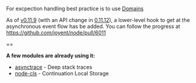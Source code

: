 For excpection handling best practice is to use [Domains](http://nodejs.org/docs/latest/api/domain.html)

As of [v0.11.9](http://nodejs.org/dist/v0.11.11/docs/api/process.html#process_async_listeners) (with an API change in [0.11.12](http://nodejs.org/dist/v0.11.12/docs/api/tracing.html#tracing_async_listeners)), a lower-level hook to get at the asynchronous event flow has be added.
You can follow the progress at https://github.com/joyent/node/pull/6011

==

**A few modules are already using it:**
 - [asynctrace](https://github.com/Empeeric/asynctrace) - Deep stack traces
 - [node-cls](https://github.com/Empeeric/node-cls) - Continuation Local Storage